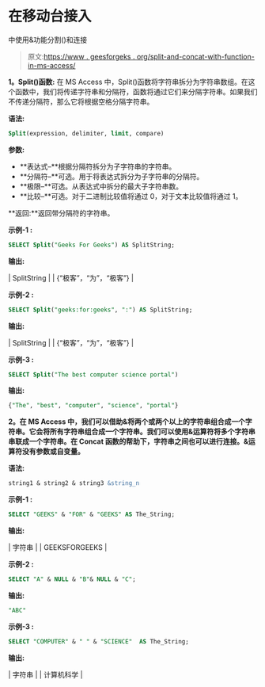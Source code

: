 # 在移动台接入

中使用&功能分割()和连接

> 原文:[https://www . geesforgeks . org/split-and-concat-with-function-in-ms-access/](https://www.geeksforgeeks.org/split-and-concat-with-function-in-ms-access/)

**1。Split()函数:**
在 MS Access 中，Split()函数将字符串拆分为字符串数组。在这个函数中，我们将传递字符串和分隔符，函数将通过它们来分隔字符串。如果我们不传递分隔符，那么它将根据空格分隔字符串。

**语法:**

```sql
Split(expression, delimiter, limit, compare)
```

**参数:**

*   **表达式–**根据分隔符拆分为子字符串的字符串。
*   **分隔符–**可选。用于将表达式拆分为子字符串的分隔符。
*   **极限–**可选。从表达式中拆分的最大子字符串数。
*   **比较–**可选。对于二进制比较值将通过 0，对于文本比较值将通过 1。

**返回:**返回带分隔符的字符串。

**示例-1 :**

```sql
SELECT Split("Geeks For Geeks") AS SplitString;
```

**输出:**

| SplitString |
| {“极客”，“为”，“极客”} |

**示例-2 :**

```sql
SELECT Split("geeks:for:geeks", ":") AS SplitString;
```

**输出:**

| SplitString |
| {“极客”，“为”，“极客”} |

**示例-3 :**

```sql
SELECT Split("The best computer science portal")
```

**输出:**

```sql
{"The", "best", "computer", "science", "portal"}
```

**2。在 MS Access 中，我们可以借助&将两个或两个以上的字符串组合成一个字符串。它会将所有字符串组合成一个字符串。我们可以使用&运算符将多个字符串串联成一个字符串。在 Concat 函数的帮助下，字符串之间也可以进行连接。&运算符没有参数或自变量。**

**语法:**

```sql
string1 & string2 & string3 &string_n
```

**示例-1 :**

```sql
SELECT "GEEKS" & "FOR" & "GEEKS" AS The_String;
```

**输出:**

| 字符串 |
| GEEKSFORGEEKS |

**示例-2 :**

```sql
SELECT "A" & NULL & "B"& NULL & "C";
```

**输出:**

```sql
"ABC"
```

**示例-3 :**

```sql
SELECT "COMPUTER" & " " & "SCIENCE"  AS The_String;
```

**输出:**

| 字符串 |
| 计算机科学 |